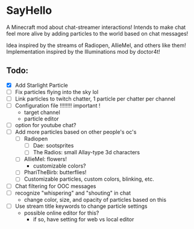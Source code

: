 # SayHello
 
A Minecraft mod about chat-streamer interactions!
Intends to make chat feel more alive by adding particles to the world based on chat messages!

Idea inspired by the streams of Radiopen, AllieMel, and others like them! Implementation inspired by the Illuminations mod by doctor4t!



## Todo:
- [x] Add Starlight Particle
- [ ] Fix particles flying into the sky lol
- [ ] Link particles to twitch chatter, 1 particle per chatter per channel
- [ ] Configuration file !!!!!!!! important !
  - target channel
  - particle editor
- [ ] option for youtube chat?
- [ ] Add more particles based on other people's oc's
  - [ ] Radiopen
    - [ ] Dae: sootsprites
    - [ ] The Radios: small Allay-type 3d characters
  - [ ] AllieMel: flowers!
    - customizable colors? 
  - [ ] PhariTheBirb: butterflies!
  - [ ] Customizable particles, custom colors, blinking, etc.
- [ ] Chat filtering for OOC messages
- [ ] recognize "whispering" and "shouting" in chat
  - change color, size, and opacity of particles based on this
- [ ] Use stream title keywords to change particle settings
  - possible online editor for this?
    - if so, have setting for web vs local editor 